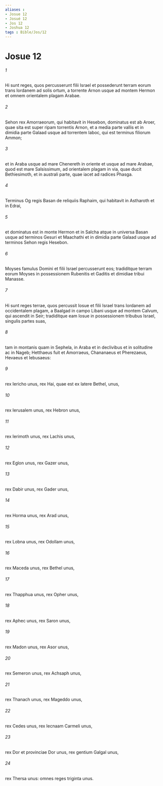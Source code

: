 ```yaml
---
aliases : 
- Josue 12
- Josué 12
- Jos 12
- Joshua 12
tags : Bible/Jos/12
---
```


# Josue 12

###### 1
Hi sunt reges, quos percusserunt filii Israel et possederunt terram eorum trans Iordanem ad solis ortum, a torrente Arnon usque ad montem Hermon et omnem orientalem plagam Arabae.
###### 2
Sehon rex Amorraeorum, qui habitavit in Hesebon, dominatus est ab Aroer, quae sita est super ripam torrentis Arnon, et a media parte vallis et in dimidia parte Galaad usque ad torrentem Iaboc, qui est terminus filiorum Ammon; 
###### 3
et in Araba usque ad mare Chenereth in oriente et usque ad mare Arabae, quod est mare Salsissimum, ad orientalem plagam in via, quae ducit Bethiesimoth, et in australi parte, quae iacet ad radices Phasga.
###### 4
Terminus Og regis Basan de reliquiis Raphaim, qui habitavit in Astharoth et in Edrai, 
###### 5
et dominatus est in monte Hermon et in Salcha atque in universa Basan usque ad terminos Gesuri et Maachathi et in dimidia parte Galaad usque ad terminos Sehon regis Hesebon. 
###### 6
Moyses famulus Domini et filii Israel percusserunt eos; tradiditque terram eorum Moyses in possessionem Rubenitis et Gaditis et dimidiae tribui Manasse.
###### 7
Hi sunt reges terrae, quos percussit Iosue et filii Israel trans Iordanem ad occidentalem plagam, a Baalgad in campo Libani usque ad montem Calvum, qui ascendit in Seir; tradiditque eam Iosue in possessionem tribubus Israel, singulis partes suas, 
###### 8
tam in montanis quam in Sephela, in Araba et in declivibus et in solitudine ac in Nageb; Hetthaeus fuit et Amorraeus, Chananaeus et Pherezaeus, Hevaeus et Iebusaeus: 
###### 9
rex Iericho unus, rex Hai, quae est ex latere Bethel, unus, 
###### 10
rex Ierusalem unus, rex Hebron unus, 
###### 11
rex Ierimoth unus, rex Lachis unus, 
###### 12
rex Eglon unus, rex Gazer unus, 
###### 13
rex Dabir unus, rex Gader unus, 
###### 14
rex Horma unus, rex Arad unus, 
###### 15
rex Lobna unus, rex Odollam unus, 
###### 16
rex Maceda unus, rex Bethel unus, 
###### 17
rex Thapphua unus, rex Opher unus, 
###### 18
rex Aphec unus, rex Saron unus, 
###### 19
rex Madon unus, rex Asor unus, 
###### 20
rex Semeron unus, rex Achsaph unus, 
###### 21
rex Thanach unus, rex Mageddo unus, 
###### 22
rex Cedes unus, rex Iecnaam Carmeli unus, 
###### 23
rex Dor et provinciae Dor unus, rex gentium Galgal unus, 
###### 24
rex Thersa unus: omnes reges triginta unus.
